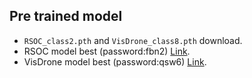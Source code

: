 ## Pre trained model
- `RSOC_class2.pth` and `VisDrone_class8.pth` download.
- RSOC model best (password:fbn2) [Link](https://pan.baidu.com/s/146ys_K89KT2G3irvgM812Q).
- VisDrone model best (password:qsw6) [Link](https://pan.baidu.com/s/1nORmkUbV1c-5MLZvYKToiA).